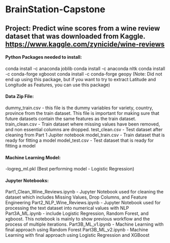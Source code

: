 # BrainStation-Capstone

Project: Predict wine scores from a wine review dataset that was downloaded from Kaggle. 
https://www.kaggle.com/zynicide/wine-reviews
---------------------------------------------------------

#### Python Packages needed to install: 
conda install -c anaconda joblib
conda install -c anaconda nltk
conda install -c conda-forge xgboost
conda install -c conda-forge geopy (Note: Did not end up using this package, but if you want to try to extract Latitude and Longitude as Features, you can use this package)

#### Data Zip File:
dummy_train.csv - this file is the dummy variables for variety, country, province from the train dataset. This file is important for making sure that future datasets contain the same features as the train dataset.
train_clean.csv - Train dataset where missing values have been removed, and non essential columns are dropped.
test_clean.csv - Test dataset after cleaning from Part 1 Jupiter notebook
model_train.csv - Train dataset that is ready for fitting a model
model_test.csv - Test dataset that is ready for fitting a model

#### Machine Learning Model:
-logreg_ml.pkl (Best performing model - Logistic Regression)

#### Jupyter Notebooks:
Part1_Clean_Wine_Reviews.ipynb - Jupyter Notebook used for cleaning the dataset which includes Missing Values, Drop Columns, and Feature Engineering
Part2_NLP_Wine_Reviews.ipynb - Jupyter Notebook used for processing the text dataset into numerical values with NLP
Part3A_ML.ipynb - include Logistic Regression, Random Forest, and xgboost. This notebook is mainly to show previous workflow and the process of multiple iterations.
Part3B_ML_v1.ipynb - Machine Learning with final approach using Random Forest
Part3B_ML_v2.ipynb - Machine Learning with final approach using Logistic Regression and XGBoost
